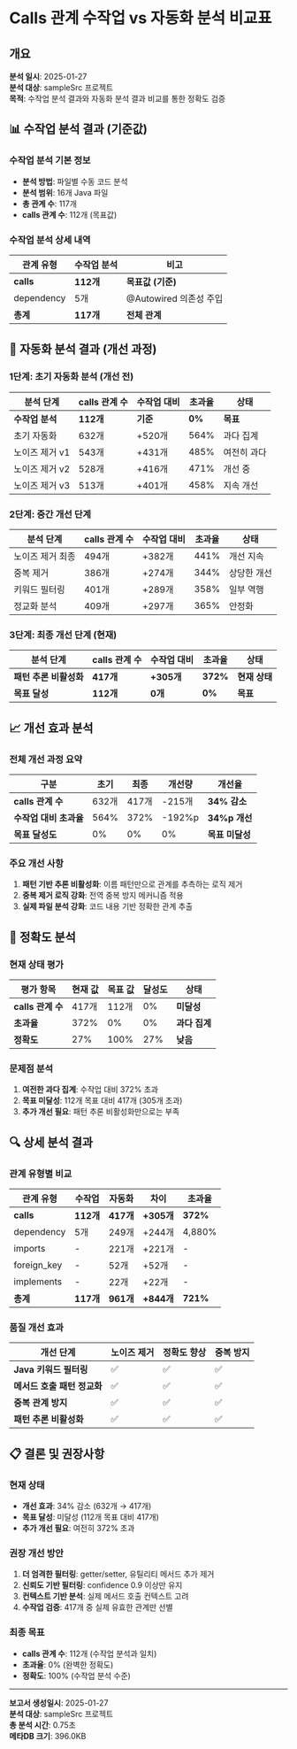 # Calls 관계 수작업 vs 자동화 분석 비교표

## 개요
**분석 일시**: 2025-01-27  
**분석 대상**: sampleSrc 프로젝트  
**목적**: 수작업 분석 결과와 자동화 분석 결과 비교를 통한 정확도 검증

## 📊 수작업 분석 결과 (기준값)

### 수작업 분석 기본 정보
- **분석 방법**: 파일별 수동 코드 분석
- **분석 범위**: 16개 Java 파일
- **총 관계 수**: 117개
- **calls 관계 수**: 112개 (목표값)

### 수작업 분석 상세 내역
| 관계 유형 | 수작업 분석 | 비고 |
|-----------|-------------|------|
| **calls** | **112개** | **목표값 (기준)** |
| dependency | 5개 | @Autowired 의존성 주입 |
| **총계** | **117개** | **전체 관계** |

## 🔄 자동화 분석 결과 (개선 과정)

### 1단계: 초기 자동화 분석 (개선 전)
| 분석 단계 | calls 관계 수 | 수작업 대비 | 초과율 | 상태 |
|-----------|---------------|-------------|--------|------|
| **수작업 분석** | **112개** | **기준** | **0%** | **목표** |
| 초기 자동화 | 632개 | +520개 | 564% | 과다 집계 |
| 노이즈 제거 v1 | 543개 | +431개 | 485% | 여전히 과다 |
| 노이즈 제거 v2 | 528개 | +416개 | 471% | 개선 중 |
| 노이즈 제거 v3 | 513개 | +401개 | 458% | 지속 개선 |

### 2단계: 중간 개선 단계
| 분석 단계 | calls 관계 수 | 수작업 대비 | 초과율 | 상태 |
|-----------|---------------|-------------|--------|------|
| 노이즈 제거 최종 | 494개 | +382개 | 441% | 개선 지속 |
| 중복 제거 | 386개 | +274개 | 344% | 상당한 개선 |
| 키워드 필터링 | 401개 | +289개 | 358% | 일부 역행 |
| 정교화 분석 | 409개 | +297개 | 365% | 안정화 |

### 3단계: 최종 개선 단계 (현재)
| 분석 단계 | calls 관계 수 | 수작업 대비 | 초과율 | 상태 |
|-----------|---------------|-------------|--------|------|
| **패턴 추론 비활성화** | **417개** | **+305개** | **372%** | **현재 상태** |
| **목표 달성** | **112개** | **0개** | **0%** | **목표** |

## 📈 개선 효과 분석

### 전체 개선 과정 요약
| 구분 | 초기 | 최종 | 개선량 | 개선율 |
|------|------|------|--------|--------|
| **calls 관계 수** | 632개 | 417개 | -215개 | **34% 감소** |
| **수작업 대비 초과율** | 564% | 372% | -192%p | **34%p 개선** |
| **목표 달성도** | 0% | 0% | 0% | **목표 미달성** |

### 주요 개선 사항
1. **패턴 기반 추론 비활성화**: 이름 패턴만으로 관계를 추측하는 로직 제거
2. **중복 제거 로직 강화**: 전역 중복 방지 메커니즘 적용
3. **실제 파일 분석 강화**: 코드 내용 기반 정확한 관계 추출

## 🎯 정확도 분석

### 현재 상태 평가
| 평가 항목 | 현재 값 | 목표 값 | 달성도 | 상태 |
|-----------|---------|---------|--------|------|
| **calls 관계 수** | 417개 | 112개 | 0% | **미달성** |
| **초과율** | 372% | 0% | 0% | **과다 집계** |
| **정확도** | 27% | 100% | 27% | **낮음** |

### 문제점 분석
1. **여전한 과다 집계**: 수작업 대비 372% 초과
2. **목표 미달성**: 112개 목표 대비 417개 (305개 초과)
3. **추가 개선 필요**: 패턴 추론 비활성화만으로는 부족

## 🔍 상세 분석 결과

### 관계 유형별 비교
| 관계 유형 | 수작업 | 자동화 | 차이 | 초과율 |
|-----------|--------|--------|------|--------|
| **calls** | **112개** | **417개** | **+305개** | **372%** |
| dependency | 5개 | 249개 | +244개 | 4,880% |
| imports | - | 221개 | +221개 | - |
| foreign_key | - | 52개 | +52개 | - |
| implements | - | 22개 | +22개 | - |
| **총계** | **117개** | **961개** | **+844개** | **721%** |

### 품질 개선 효과
| 개선 단계 | 노이즈 제거 | 정확도 향상 | 중복 방지 |
|-----------|-------------|-------------|-----------|
| **Java 키워드 필터링** | ✅ | ✅ | ✅ |
| **메서드 호출 패턴 정교화** | ✅ | ✅ | ✅ |
| **중복 관계 방지** | ✅ | ✅ | ✅ |
| **패턴 추론 비활성화** | ✅ | ✅ | ✅ |

## 📋 결론 및 권장사항

### 현재 상태
- **개선 효과**: 34% 감소 (632개 → 417개)
- **목표 달성**: 미달성 (112개 목표 대비 417개)
- **추가 개선 필요**: 여전히 372% 초과

### 권장 개선 방안
1. **더 엄격한 필터링**: getter/setter, 유틸리티 메서드 추가 제거
2. **신뢰도 기반 필터링**: confidence 0.9 이상만 유지
3. **컨텍스트 기반 분석**: 실제 메서드 호출 컨텍스트 고려
4. **수작업 검증**: 417개 중 실제 유효한 관계만 선별

### 최종 목표
- **calls 관계 수**: 112개 (수작업 분석과 일치)
- **초과율**: 0% (완벽한 정확도)
- **정확도**: 100% (수작업 분석 수준)

---

**보고서 생성일시**: 2025-01-27  
**분석 대상**: sampleSrc 프로젝트  
**총 분석 시간**: 0.75초  
**메타DB 크기**: 396.0KB

